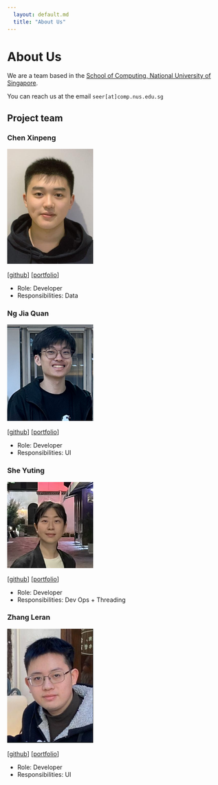 ```yaml
---
  layout: default.md
  title: "About Us"
---
```


# About Us

We are a team based in the [School of Computing, National University of Singapore](http://www.comp.nus.edu.sg).

You can reach us at the email `seer[at]comp.nus.edu.sg`

## Project team

### Chen Xinpeng

<img src="images/subiloble.png" width="200px">

[[github](http://github.com/subiloble)] [[portfolio](team/subiloble.md)]

* Role: Developer
* Responsibilities: Data

### Ng Jia Quan

<img src="images/quantin96.png" width="200px">

[[github](https://github.com/quantin96)]
[[portfolio](team/quantin96.md)]

* Role: Developer
* Responsibilities: UI

### She Yuting

<img src="images/sheyuting.png" width="200px">

[[github](http://github.com/sheyuting)]
[[portfolio](team/sheyuting.md)]

* Role: Developer
* Responsibilities: Dev Ops + Threading

### Zhang Leran

<img src="images/zlllllr.png" width="200px">

[[github](http://github.com/zlllllr)]
[[portfolio](team/zlllllr.md)]

* Role: Developer
* Responsibilities: UI
